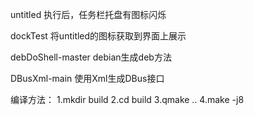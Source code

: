 untitled
执行后，任务栏托盘有图标闪烁

dockTest
将untitled的图标获取到界面上展示

debDoShell-master
debian生成deb方法

DBusXml-main
使用Xml生成DBus接口

编译方法：
1.mkdir build
2.cd build
3.qmake ..
4.make -j8
